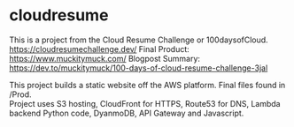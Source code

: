 # cloudresume

This is a project from the Cloud Resume Challenge or 100daysofCloud.
https://cloudresumechallenge.dev/
Final Product: https://www.muckitymuck.com/
Blogpost Summary: https://dev.to/muckitymuck/100-days-of-cloud-resume-challenge-3jal

This project builds a static website off the AWS platform.  Final files found in /Prod.  
Project uses S3 hosting, CloudFront for HTTPS, Route53 for DNS, Lambda backend Python code, DyanmoDB, API Gateway and Javascript.
